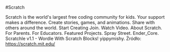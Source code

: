 #Scratch

Scratch is the world's largest free coding community for kids. Your support makes a difference. Create stories, games, and animations. Share with others around the world. Start Creating Join. Watch Video. About Scratch. For Parents. For Educators. Featured Projects. Spray Street. Ender_Core. Scratchle v1.1 - Wordle With Scratch Blocks! yippymishy.
Źródło: https://scratch.mit.edu/